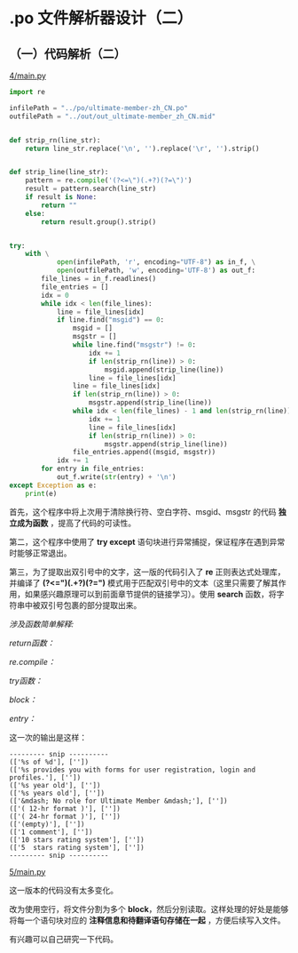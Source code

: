 # .po 文件解析器设计（二）

## （一）代码解析（二）

[4/main.py](https://github.com/huang825172/.po-File-reader-from-scratch-source/blob/master/4/main.py )

```python
import re

infilePath = "../po/ultimate-member-zh_CN.po"
outfilePath = "../out/out_ultimate-member_zh_CN.mid"


def strip_rn(line_str):
    return line_str.replace('\n', '').replace('\r', '').strip()


def strip_line(line_str):
    pattern = re.compile('(?<=\")(.+?)(?=\")')
    result = pattern.search(line_str)
    if result is None:
        return ""
    else:
        return result.group().strip()


try:
    with \
            open(infilePath, 'r', encoding="UTF-8") as in_f, \
            open(outfilePath, 'w', encoding='UTF-8') as out_f:
        file_lines = in_f.readlines()
        file_entries = []
        idx = 0
        while idx < len(file_lines):
            line = file_lines[idx]
            if line.find("msgid") == 0:
                msgid = []
                msgstr = []
                while line.find("msgstr") != 0:
                    idx += 1
                    if len(strip_rn(line)) > 0:
                        msgid.append(strip_line(line))
                    line = file_lines[idx]
                line = file_lines[idx]
                if len(strip_rn(line)) > 0:
                    msgstr.append(strip_line(line))
                while idx < len(file_lines) - 1 and len(strip_rn(line)) > 0:
                    idx += 1
                    line = file_lines[idx]
                    if len(strip_rn(line)) > 0:
                        msgstr.append(strip_line(line))
                file_entries.append((msgid, msgstr))
            idx += 1
        for entry in file_entries:
            out_f.write(str(entry) + '\n')
except Exception as e:
    print(e)
```

首先，这个程序中将上次用于清除换行符、空白字符、msgid、msgstr 的代码 **独立成为函数** ，提高了代码的可读性。

第二，这个程序中使用了 **try except** 语句块进行异常捕捉，保证程序在遇到异常时能够正常退出。

第三，为了提取出双引号中的文字，这一版的代码引入了 **re** 正则表达式处理库，并编译了 **(?<=\")(.+?)(?=\")** 模式用于匹配双引号中的文本（这里只需要了解其作用，如果感兴趣原理可以到前面章节提供的链接学习）。使用 **search** 函数，将字符串中被双引号包裹的部分提取出来。

*涉及函数简单解释:*

*return函数：*

*re.compile：*

*try函数：*

*block：*

*entry：*

这一次的输出是这样：

```
--------- snip ----------
(['%s of %d'], [''])
(['%s provides you with forms for user registration, login and profiles.'], [''])
(['%s year old'], [''])
(['%s years old'], [''])
(['&mdash; No role for Ultimate Member &mdash;'], [''])
(['( 12-hr format )'], [''])
(['( 24-hr format )'], [''])
(['(empty)'], [''])
(['1 comment'], [''])
(['10 stars rating system'], [''])
(['5  stars rating system'], [''])
--------- snip ----------
```

[5/main.py](https://github.com/huang825172/.po-File-reader-from-scratch-source/blob/master/5/main.py )

这一版本的代码没有太多变化。

改为使用空行，将文件分割为多个 **block**，然后分别读取。这样处理的好处是能够将每一个语句块对应的 **注释信息和待翻译语句存储在一起** ，方便后续写入文件。

有兴趣可以自己研究一下代码。